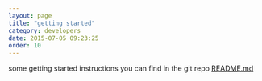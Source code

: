 ```yaml
---
layout: page
title: "getting started"
category: developers
date: 2015-07-05 09:23:25
order: 10
---
```


some getting started instructions you can find in the git repo [README.md](https://github.com/sebastianmonzel/webfiles-framework-php/blob/develop/README.md)
